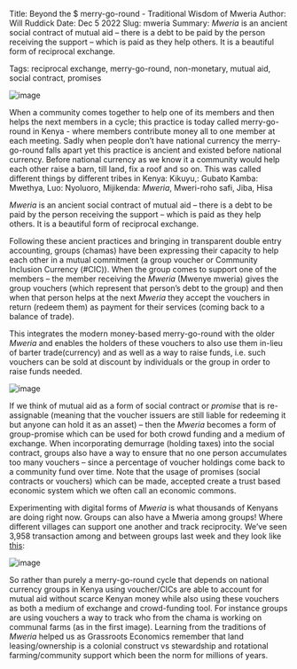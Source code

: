 Title: Beyond the $ merry-go-round - Traditional Wisdom of Mweria
Author: Will Ruddick
Date: Dec 5 2022
Slug: mweria
Summary:  *Mweria* is an ancient social contract of mutual aid – there is a debt to be paid by the person receiving the support – which is paid as they help others. It is a beautiful form of reciprocal exchange.

Tags: reciprocal exchange, merry-go-round, non-monetary, mutual aid, social contract, promises

![image](images/blog/mweria1.webp)

When a community comes together to help one of its members and then helps the next members in a cycle; this practice is today called merry-go-round in Kenya - where members contribute money all to one member at each meeting. Sadly when people don’t have national currency the merry-go-round falls apart yet this practice is ancient and existed before national currency. Before national currency as we know it a community would help each other raise a barn, till land, fix a roof and so on. This was called different things by different tribes in Kenya: Kikuyu,: Gubato Kamba: Mwethya, Luo: Nyoluoro, Mijikenda: *Mweria*, Mweri-roho safi, Jiba, Hisa

*Mweria* is an ancient social contract of mutual aid – there is a debt to be paid by the person receiving the support – which is paid as they help others. It is a beautiful form of reciprocal exchange.

Following these ancient practices and bringing in transparent double entry accounting, groups (chamas) have been expressing their capacity to help each other in a mutual commitment (a group voucher or Community Inclusion Currency (#CIC)). When the group comes to support one of the members – the member receiving the *Mweria* (Mwenye mweria) gives the group vouchers (which represent that person’s debt to the group) and then when that person helps at the next *Mweria* they accept the vouchers in return (redeem them) as payment for their services (coming back to a balance of trade).

This integrates the modern money-based merry-go-round with the older *Mweria* and enables the holders of these vouchers to also use them in-lieu of barter trade(currency) and as well as a way to raise funds, i.e. such vouchers can be sold at discount by individuals or the group in order to raise funds needed.

![image](images/blog/mweria2.webp)

If we think of mutual aid as a form of social contract or *promise* that is re-assignable (meaning that the voucher issuers are still liable for redeeming it but anyone can hold it as an asset) – then the *Mweria* becomes a form of group-promise which can be used for both crowd funding and a medium of exchange. When incorporating demurrage (holding taxes) into the social contract, groups also have a way to ensure that no one person accumulates too many vouchers – since a percentage of voucher holdings come back to a community fund over time. Note that the usage of promises (social contracts or vouchers) which can be made, accepted create a trust based economic system which we often call an economic commons.

Experimenting with digital forms of *Mweria* is what thousands of Kenyans are doing right now. Groups can also have a Mweria among groups! Where different villages can support one another and track reciprocity. We’ve seen 3,958 transaction among and between groups last week and they look like [this](https://viz.sarafu.network):

![image](images/blog/mweria3.webp)

So rather than purely a merry-go-round cycle that depends on national currency groups in Kenya using voucher/CICs are able to account for mutual aid without scarce Kenyan money while also using these vouchers as both a medium of exchange and crowd-funding tool. For instance groups are using vouchers a way to track who from the chama is working on communal farms (as in the first image). Learning from the traditions of *Mweria* helped us as Grassroots Economics remember that land leasing/ownership is a colonial construct vs stewardship and rotational farming/community support which been the norm for millions of years. 

